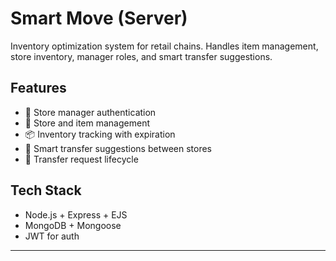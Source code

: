 # Smart Move (Server)

Inventory optimization system for retail chains. Handles item management, store inventory, manager roles, and smart transfer suggestions.

## Features

* 🔐 Store manager authentication
* 🏪 Store and item management
* 📦 Inventory tracking with expiration
* 🔁 Smart transfer suggestions between stores
* 🚚 Transfer request lifecycle

## Tech Stack

* Node.js + Express + EJS
* MongoDB + Mongoose
* JWT for auth

---
